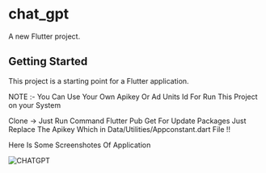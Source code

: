 # chat_gpt

A new Flutter project.

## Getting Started

This project is a starting point for a Flutter application.

NOTE :- You Can Use Your Own Apikey Or Ad Units Id For Run This Project on your System 

Clone -> Just Run Command Flutter Pub Get For Update Packages Just Replace The Apikey Which in Data/Utilities/Appconstant.dart File !! 

Here Is Some Screenshotes Of Application 



![CHATGPT](https://github.com/Bhavin-Pathak/Flutter-Projects/assets/105209903/e75dd228-f532-4842-9f4b-e346d199882f)
